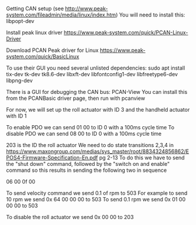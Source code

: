 Getting CAN setup (see http://www.peak-system.com/fileadmin/media/linux/index.htm)
You will need to install this:
libpopt-dev

Install peak linux driver
https://www.peak-system.com/quick/PCAN-Linux-Driver

Download PCAN Peak driver for Linux
https://www.peak-system.com/quick/BasicLinux


To use their GUI you need several unlisted dependencies:
sudo apt install tix-dev tk-dev tk8.6-dev libxft-dev libfontconfig1-dev libfreetype6-dev libpng-dev


There is a GUI for debugging the CAN bus: PCAN-View
You can install this from the PCANBasic driver page, then run with pcanview

For now, we will set up the roll actuator with ID 3 and the handheld actuator with ID 1

To enable PDO we can send 01 00 to ID 0 with a 100ms cycle time
To disable PDO we can send 08 00 to ID 0 with a 100ms cycle time

203 is the ID the roll actuator
We need to do state transitions 2,3,4 in https://www.maxongroup.com/medias/sys_master/root/8834324856862/EPOS4-Firmware-Specification-En.pdf pg 2-13
To do this we have to send the "shut down" command, followed by the "switch on and enable" command
so this results in sending the following two in sequence

06 00
0f 00

To send velocity command we send 0.1 of rpm to 503
For example to send 10 rpm we send 0x 64 00 00 00 to 503
To send 0.1 rpm we send 0x 01 00 00 00 to 503

To disable the roll actuator we send 0x 00 00 to 203

